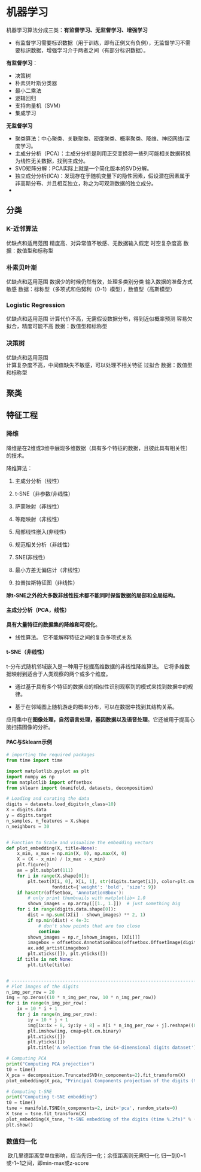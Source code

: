 # 机器学习

机器学习算法分成三类：**有监督学习、无监督学习、增强学习**

- 有监督学习需要标识数据（用于训练，即有正例又有负例），无监督学习不需要标识数据，增强学习介于两者之间（有部分标识数据）。



**有监督学习**：

- 决策树
- 朴素贝叶斯分类器
- 最小二乘法
- 逻辑回归
- 支持向量机（SVM）
- 集成学习



**无监督学习**

- 聚类算法：中心聚类、关联聚类、密度聚类、概率聚类、降维、神经网络/深度学习。
- 主成分分析（PCA）：主成分分析是利用正交变换将一些列可能相关数据转换为线性无关数据，找到主成分。
- SVD矩阵分解：PCA实际上就是一个简化版本的SVD分解。
- 独立成分分析(ICA)：发现存在于随机变量下的隐性因素，假设潜在因素属于非高斯分布、并且相互独立，称之为可观测数据的独立成分。
- 



## 分类

### K-近邻算法

优缺点和适用范围
	精度高、对异常值不敏感、无数据输入假定
	时空复杂度高
	数据：数值型和标称型

### 朴素贝叶斯

优缺点和适用范围
	数据少的时候仍然有效，处理多类别分类
	输入数据的准备方式敏感
	数据：标称型（多项式和伯努利（0-1）模型），数值型（高斯模型）	

### Logistic Regression

优缺点和适用范围
	计算代价不高，无需假设数据分布，得到近似概率预测
	容易欠拟合，精度可能不高
	数据：数值型和标称型

### 决策树

优缺点和适用范围	
	计算复杂度不高，中间值缺失不敏感，可以处理不相关特征
	过拟合
	数据：数值型和标称型

## 聚类





## 特征工程

### 降维

降维是在2维或3维中展现多维数据（具有多个特征的数据，且彼此具有相关性）的技术。

降维算法：

1. 主成分分析（线性）

2. t-SNE（非参数/非线性）

3. 萨蒙映射（非线性）

4. 等距映射（非线性）

5. 局部线性嵌入(非线性)

6. 规范相关分析（非线性）

7. SNE(非线性)

8. 最小方差无偏估计（非线性）

9. 拉普拉斯特征图（非线性）

**除t-SNE之外的大多数非线性技术都不能同时保留数据的局部和全局结构。**

#### 主成分分析（PCA，线性）

**具有大量特征的数据集的降维和可视化**。

- 线性算法。 它不能解释特征之间的复杂多项式关系

#### t-SNE（非线性）

t-分布式随机邻域嵌入是一种用于挖掘高维数据的非线性降维算法。 它将多维数据映射到适合于人类观察的两个或多个维度。

- 通过基于具有多个特征的数据点的相似性识别观察到的模式来找到数据中的规律。

- 基于在邻域图上随机游走的概率分布，可以在数据中找到其结构关系。

应用集中在**图像处理，自然语言处理，基因数据以及语音处理**。它还被用于提高心脑扫描图像的分析。

#### PAC与Sklearn示例

```python
# importing the required packages
from time import time

import matplotlib.pyplot as plt
import numpy as np
from matplotlib import offsetbox
from sklearn import (manifold, datasets, decomposition)

# Loading and curating the data
digits = datasets.load_digits(n_class=10)
X = digits.data
y = digits.target
n_samples, n_features = X.shape
n_neighbors = 30


# Function to Scale and visualize the embedding vectors
def plot_embedding(X, title=None):
    x_min, x_max = np.min(X, 0), np.max(X, 0)
    X = (X - x_min) / (x_max - x_min)
    plt.figure()
    ax = plt.subplot(111)
    for i in range(X.shape[0]):
        plt.text(X[i, 0], X[i, 1], str(digits.target[i]), color=plt.cm.Set1(y[i] / 10.),
                 fontdict={'weight': 'bold', 'size': 9})
    if hasattr(offsetbox, 'AnnotationBbox'):
        # only print thumbnails with matplotlib> 1.0
        shown_images = np.array([[1., 1.]])  # just something big
    for i in range(digits.data.shape[0]):
        dist = np.sum((X[i] - shown_images) ** 2, 1)
        if np.min(dist) < 4e-3:
            # don't show points that are too close
            continue
        shown_images = np.r_[shown_images, [X[i]]]
        imagebox = offsetbox.AnnotationBbox(offsetbox.OffsetImage(digits.images[i], cmap=plt.cm.gray_r), X[i])
        ax.add_artist(imagebox)
        plt.xticks([]), plt.yticks([])
    if title is not None:
        plt.title(title)


# ----------------------------------------------------------------------
# Plot images of the digits
n_img_per_row = 20
img = np.zeros((10 * n_img_per_row, 10 * n_img_per_row))
for i in range(n_img_per_row):
    ix = 10 * i + 1
    for j in range(n_img_per_row):
        iy = 10 * j + 1
        img[ix:ix + 8, iy:iy + 8] = X[i * n_img_per_row + j].reshape((8, 8))
        plt.imshow(img, cmap=plt.cm.binary)
        plt.xticks([])
        plt.yticks([])
        plt.title('A selection from the 64-dimensional digits dataset')

# Computing PCA
print("Computing PCA projection")
t0 = time()
X_pca = decomposition.TruncatedSVD(n_components=2).fit_transform(X)
plot_embedding(X_pca, "Principal Components projection of the digits (time %.2fs)" % (time() - t0))

# Computing t-SNE
print("Computing t-SNE embedding")
t0 = time()
tsne = manifold.TSNE(n_components=2, init='pca', random_state=0)
X_tsne = tsne.fit_transform(X)
plot_embedding(X_tsne, "t-SNE embedding of the digits (time %.2fs)" % (time() - t0))
plt.show()
```





### 数值归一化

​	欧几里德距离受单位影响，应当先归一化；余弦距离则无需归一化
​	归一到0~1或-1~1之间，即min-max或z-score



